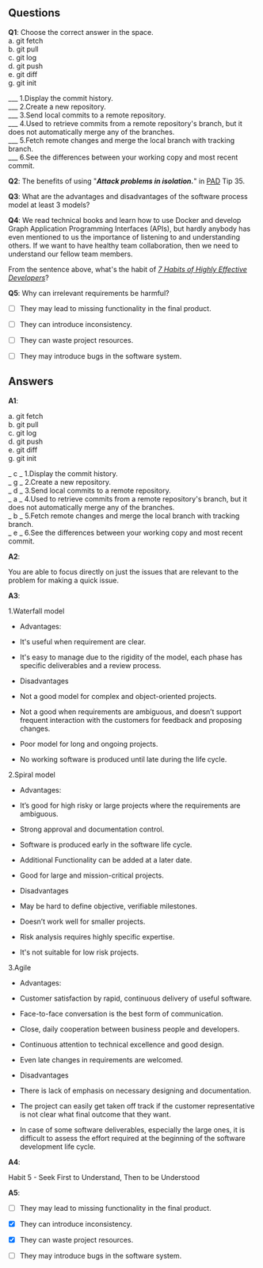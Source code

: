 ## Questions

**Q1**: Choose the correct answer in the space.<br>
a. git fetch<br>
b. git pull<br>
c. git log<br>
d. git push<br>
e. git diff<br>
g. git init<br>

___ 1.Display the commit history.<br>
___ 2.Create a new repository.<br>
___ 3.Send local commits to a remote repository.<br>
___ 4.Used to retrieve commits from a remote repository's branch, but it does not automatically merge any of the branches.<br>
___ 5.Fetch remote changes and merge the local branch with tracking branch.<br>
___ 6.See the differences between your working copy and most recent commit.

**Q2**: The benefits of using "**_Attack problems in isolation._**" in [PAD](https://media.pragprog.com/titles/pad/PAD-pulloutcard.pdf) Tip 35. 

**Q3**: What are the advantages and disadvantages of the software process model at least 3 models?

**Q4**: We read technical books and learn how to use Docker and develop Graph Application Programming Interfaces (APIs), but hardly anybody has even mentioned to us the importance of listening to and understanding others. If we want to have healthy team collaboration, then we need to understand our fellow team members.

From the sentence above, what's the habit of [_7 Habits of Highly Effective Developers_](https://smartbear.com/blog/develop/the-seven-habits-of-highly-effective-developers-2/)?

**Q5**: Why can irrelevant requirements be harmful?

- [ ] They may lead to missing functionality in the final product.
- [ ] They can introduce inconsistency.
- [ ] They can waste project resources.
- [ ] They may introduce bugs in the software system.



## Answers

**A1**:

a. git fetch<br>
b. git pull<br>
c. git log<br>
d. git push<br>
e. git diff<br>
g. git init<br>

_ c _ 1.Display the commit history.<br>
_ g _ 2.Create a new repository.<br>
_ d _ 3.Send local commits to a remote repository.<br>
_ a _ 4.Used to retrieve commits from a remote repository's branch, but it does not automatically merge any of the branches.<br>
_ b _ 5.Fetch remote changes and merge the local branch with tracking branch.<br>
_ e _ 6.See the differences between your working copy and most recent commit.<br>

**A2**: 

You are able to focus directly on just the issues that are relevant to the problem for making a quick issue.

**A3**: 

1.Waterfall model
 - Advantages: 
  - It's useful when requirement are clear.
  - It's easy to manage due to the rigidity of the model, each phase has specific deliverables and a review process.

 - Disadvantages
  - Not a good model for complex and object-oriented projects.
  - Not a good when requirements are ambiguous, and doesn’t support frequent interaction with the customers for feedback and proposing changes.
  - Poor model for long and ongoing projects.
  - No working software is produced until late during the life cycle.

2.Spiral model
 - Advantages: 
  - It’s good for high risky or large projects where the requirements are ambiguous.
  - Strong approval and documentation control.
  - Software is produced early in the software life cycle.
  - Additional Functionality can be added at a later date.
  - Good for large and mission-critical projects.

 - Disadvantages
  - May be hard to define objective, verifiable milestones.
  - Doesn’t work well for smaller projects.
  - Risk analysis requires highly specific expertise.
  - It's not suitable for low risk projects.

3.Agile
 - Advantages: 
  - Customer satisfaction by rapid, continuous delivery of useful software.
  - Face-to-face conversation is the best form of communication.
  - Close, daily cooperation between business people and developers.
  - Continuous attention to technical excellence and good design.
  - Even late changes in requirements are welcomed.

 - Disadvantages
  - There is lack of emphasis on necessary designing and documentation.
  - The project can easily get taken off track if the customer representative is not clear what final outcome that they want.
  - In case of some software deliverables, especially the large ones, it is difficult to assess the effort required at the beginning of the software development life cycle.


**A4**: 

Habit 5 - Seek First to Understand, Then to be Understood

**A5**:
- [ ] They may lead to missing functionality in the final product.
- [x] They can introduce inconsistency.
- [x] They can waste project resources.
- [ ] They may introduce bugs in the software system.


